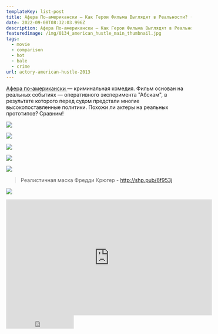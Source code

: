 ```yaml
---
templateKey: list-post
title: Афера По-американски — Как Герои Фильма Выглядят в Реальности? (Сравни)
date: 2022-09-08T08:32:03.996Z
description: Афера По-американски — Как Герои Фильма Выглядят в Реальности? (Сравни)
featuredimage: /img/0134_american_hustle_main_thumbnail.jpg
tags:
  - movie
  - comparison
  - hot
  - bale
  - crime
url: actory-american-hustle-2013
---
```

[Афера по-американски ](https://youtu.be/8PbWRizcOiY)— криминальная комедия. Фильм основан на реальных событиях — оперативного эксперимента "Абскам", в результате которого перед судом предстали многие высокопоставленные политики. Похожи ли актеры на реальных прототипов? Сравним!

![](/img/0134_american_hustle.00_00_52_09.still1322.jpg)

![](/img/0134_american_hustle.00_00_42_16.still1321.jpg)

<a href="https://www.youtube.com/channel/UC_YZJoxVlFb5ALSG9Okdmkg?sub_confirmation=1" target="_blank" rel="noreferrer">

![](/img/main.png)

</a>

![](/img/0134_american_hustle.00_00_32_00.still1320.jpg)

![](/img/0134_american_hustle.00_00_22_04.still1319.jpg)

> Реалистичная маска Фредди Крюгер - http://shp.pub/6f953j

![](/img/0134_american_hustle.00_00_12_02.still1318.jpg)

<div class="video-container"><iframe width="560" height="315" src="https://www.youtube.com/embed/8PbWRizcOiY" title="YouTube video player" frameborder="0" allow="accelerometer; autoplay; clipboard-write; encrypted-media; gyroscope; picture-in-picture" allowfullscreen></iframe></div>

<iframe src="https://yoomoney.ru/quickpay/button-widget?targets=%D0%9F%D0%BE%D0%B4%D0%B4%D0%B5%D1%80%D0%B6%D0%B0%D1%82%D1%8C%20%D0%B0%D0%B2%D1%82%D0%BE%D1%80%D0%B0!&default-sum=100&button-text=13&yoomoney-payment-type=on&button-size=m&button-color=black&successURL=https%3A%2F%2Fkinogeroi.com%2F&quickpay=small&account=410012994125382&" width="184" height="36" frameborder="0" allowtransparency="true" scrolling="no"></iframe>